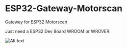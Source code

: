 # ESP32-Gateway-Motorscan

Gateway for ESP32 Motorscan

Just need a ESP32 Dev Board WROOM or WROVER

![Alt text](https://www.usinainfo.com.br/1016119-thickbox_default/esp32-s2-saola-1-v12-wroom-i-com-wifi.jpg?raw=true "Optional Title")
